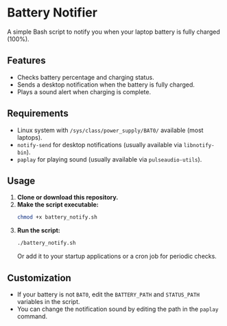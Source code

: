 # Battery Notifier

A simple Bash script to notify you when your laptop battery is fully charged (100%).

## Features
- Checks battery percentage and charging status.
- Sends a desktop notification when the battery is fully charged.
- Plays a sound alert when charging is complete.

## Requirements
- Linux system with `/sys/class/power_supply/BAT0/` available (most laptops).
- `notify-send` for desktop notifications (usually available via `libnotify-bin`).
- `paplay` for playing sound (usually available via `pulseaudio-utils`).

## Usage
1. **Clone or download this repository.**
2. **Make the script executable:**
   ```bash
   chmod +x battery_notify.sh
   ```
3. **Run the script:**
   ```bash
   ./battery_notify.sh
   ```
   Or add it to your startup applications or a cron job for periodic checks.

## Customization
- If your battery is not `BAT0`, edit the `BATTERY_PATH` and `STATUS_PATH` variables in the script.
- You can change the notification sound by editing the path in the `paplay` command.
